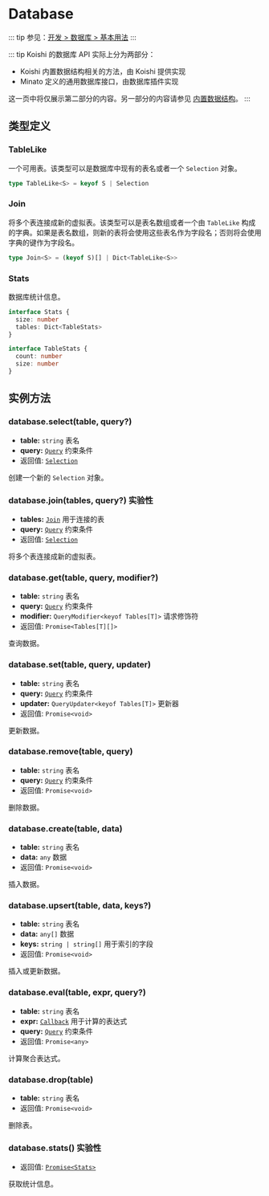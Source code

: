 # Database

::: tip
参见：[开发 > 数据库 > 基本用法](../../guide/database/)
:::

::: tip
Koishi 的数据库 API 实际上分为两部分：

- Koishi 内置数据结构相关的方法，由 Koishi 提供实现
- Minato 定义的通用数据库接口，由数据库插件实现

这一页中将仅展示第二部分的内容。另一部分的内容请参见 [内置数据结构](./built-in.md)。
:::

## 类型定义

### TableLike

一个可用表。该类型可以是数据库中现有的表名或者一个 `Selection` 对象。

```ts
type TableLike<S> = keyof S | Selection
```

### Join

将多个表连接成新的虚拟表。该类型可以是表名数组或者一个由 `TableLike` 构成的字典。如果是表名数组，则新的表将会使用这些表名作为字段名；否则将会使用字典的键作为字段名。

```ts
type Join<S> = (keyof S)[] | Dict<TableLike<S>>
```

### Stats

数据库统计信息。

```ts
interface Stats {
  size: number
  tables: Dict<TableStats>
}

interface TableStats {
  count: number
  size: number
}
```

## 实例方法

### database.select(table, query?)

- **table:** `string` 表名
- **query:** [`Query`](./query.md) 约束条件
- 返回值: [`Selection`](./selection.md)

创建一个新的 `Selection` 对象。

### database.join(tables, query?) <badge type="warning">实验性</badge>

- **tables:** [`Join`](#join) 用于连接的表
- **query:** [`Query`](./query.md) 约束条件
- 返回值: [`Selection`](./selection.md)

将多个表连接成新的虚拟表。

### database.get(table, query, modifier?)

- **table:** `string` 表名
- **query:** [`Query`](./query.md) 约束条件
- **modifier:** `QueryModifier<keyof Tables[T]>` 请求修饰符
- 返回值: `Promise<Tables[T][]>`

查询数据。

### database.set(table, query, updater)

- **table:** `string` 表名
- **query:** [`Query`](./query.md) 约束条件
- **updater:** `QueryUpdater<keyof Tables[T]>` 更新器
- 返回值: `Promise<void>`

更新数据。

### database.remove(table, query)

- **table:** `string` 表名
- **query:** [`Query`](./query.md) 约束条件
- 返回值: `Promise<void>`

删除数据。

### database.create(table, data)

- **table:** `string` 表名
- **data:** `any` 数据
- 返回值: `Promise<void>`

插入数据。

### database.upsert(table, data, keys?)

- **table:** `string` 表名
- **data:** `any[]` 数据
- **keys:** `string | string[]` 用于索引的字段
- 返回值: `Promise<void>`

插入或更新数据。

### database.eval(table, expr, query?)

- **table:** `string` 表名
- **expr:** [`Callback`](./selection.md#callback) 用于计算的表达式
- **query:** [`Query`](./query.md) 约束条件
- 返回值: `Promise<any>`

计算聚合表达式。

### database.drop(table)

- **table:** `string` 表名
- 返回值: `Promise<void>`

删除表。

### database.stats() <badge type="warning">实验性</badge>

- 返回值: [`Promise<Stats>`](#stats)

获取统计信息。

